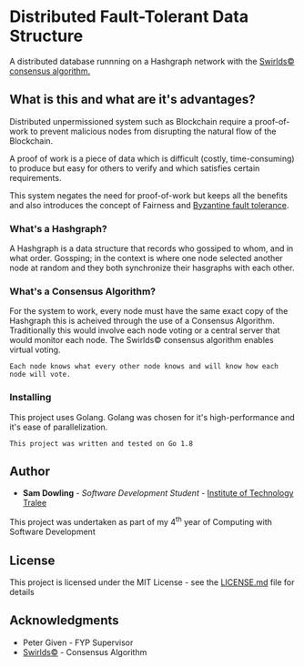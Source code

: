 # Distributed Fault-Tolerant Data Structure

A distributed database runnning on a Hashgraph network with the [Swirlds&#169; consensus algorithm.](http://www.swirlds.com/downloads/SWIRLDS-TR-2016-01.pdf)

## What is this and what are it's advantages?

Distributed unpermissioned system such as Blockchain require a proof-of-work to prevent malicious nodes from disrupting the natural flow of the Blockchain.

A proof of work is a piece of data which is difficult (costly, time-consuming) to produce but easy for others to verify and which satisfies certain requirements.

This system negates the need for proof-of-work but keeps all the benefits and also introduces the concept of Fairness and [Byzantine fault tolerance](https://en.wikipedia.org/wiki/Byzantine_fault_tolerance).

### What's a Hashgraph?

A Hashgraph is a data structure that records who gossiped to whom, and in what order.
Gossping; in the context is where one node selected another node at random and they both synchronize their hasgraphs with each other.

### What's a Consensus Algorithm?

For the system to work, every node must have the same exact copy of the Hashgraph this is acheived through the use of a Consensus Algorithm. Traditionally this would involve each node voting or a central server that would monitor each node. The Swirlds&#169; consensus algorithm enables virtual voting.

`Each node knows what every other node knows and will know how each node will vote.`

### Installing

This project uses Golang. Golang was chosen for it's high-performance and it's ease of parallelization.

```
This project was written and tested on Go 1.8
```

## Author

* **Sam Dowling** - *Software Development Student* - [Institute of Technology Tralee](http://ittralee.ie)

This project was undertaken as part of my 4<sup>th</sup> year of Computing with Software Development 

## License

This project is licensed under the MIT License - see the [LICENSE.md](LICENSE.md) file for details

## Acknowledgments

* Peter Given - FYP Supervisor 
* [Swirlds&#169;](http://www.swirlds.com/) - Consensus Algorithm
